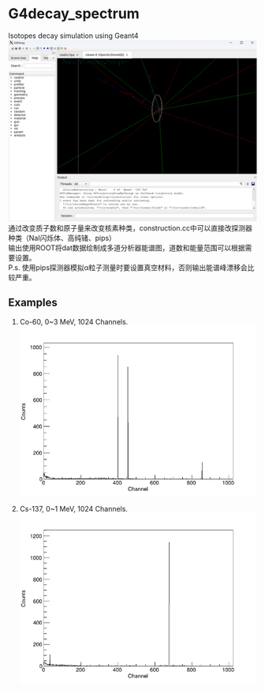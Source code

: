 # G4decay_spectrum
Isotopes decay simulation using Geant4  
![Cow2](https://github.com/lcyf9102s/G4decay_spectrum/raw/main/images/vis.png "Cow1")  
通过改变质子数和原子量来改变核素种类，construction.cc中可以直接改探测器种类（NaI闪烁体、高纯锗、pips）  
输出使用ROOT将dat数据绘制成多道分析器能谱图，道数和能量范围可以根据需要设置。  
P.s. 使用pips探测器模拟α粒子测量时要设置真空材料，否则输出能谱峰漂移会比较严重。  

## Examples
1. Co-60, 0~3 MeV, 1024 Channels.  
![Cow2](https://github.com/lcyf9102s/G4decay_spectrum/raw/main/images/Co60_0_3_1024.png "Cow1")  

2. Cs-137, 0~1 MeV, 1024 Channels.
![Cow2](https://github.com/lcyf9102s/G4decay_spectrum/raw/main/images/Cs137_0_1_1024.png "Cow1")  
